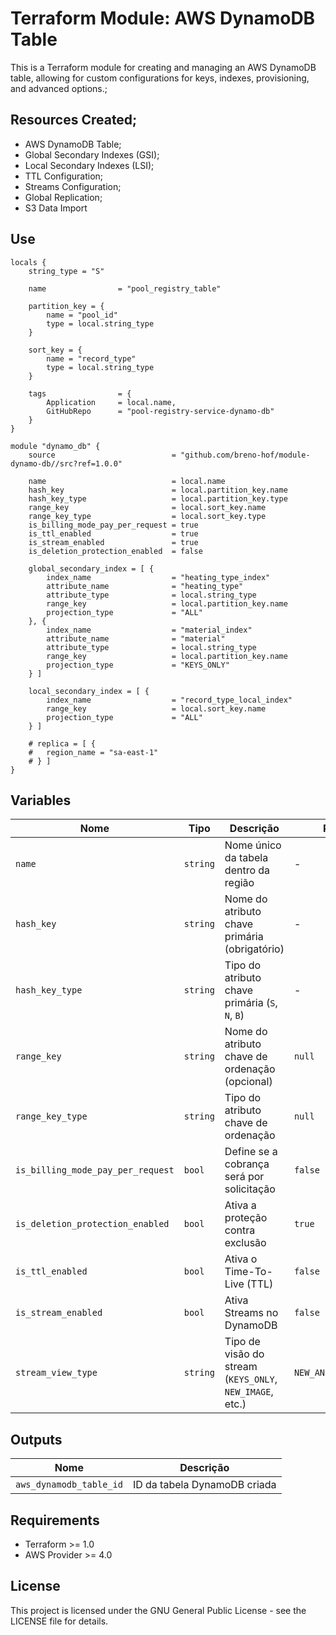 # Terraform Module: AWS DynamoDB Table

This is a Terraform module for creating and managing an AWS DynamoDB table, allowing for custom configurations for keys, indexes, provisioning, and advanced options.;

## Resources Created;

- AWS DynamoDB Table;
- Global Secondary Indexes (GSI);
- Local Secondary Indexes (LSI);
- TTL Configuration;
- Streams Configuration;
- Global Replication;
- S3 Data Import

## Use

```hcl
locals {
	string_type = "S"
	
	name				= "pool_registry_table"

	partition_key = {
		name = "pool_id"
		type = local.string_type
	}

	sort_key = {
		name = "record_type"
		type = local.string_type
	}

	tags				= {
		Application		= local.name,
		GitHubRepo		= "pool-registry-service-dynamo-db"
	}
}

module "dynamo_db" {
	source							= "github.com/breno-hof/module-dynamo-db//src?ref=1.0.0"

	name							= local.name
	hash_key						= local.partition_key.name
	hash_key_type					= local.partition_key.type
	range_key						= local.sort_key.name
	range_key_type					= local.sort_key.type
	is_billing_mode_pay_per_request = true
	is_ttl_enabled					= true
	is_stream_enabled 				= true
	is_deletion_protection_enabled	= false

	global_secondary_index = [ {
		index_name 					= "heating_type_index"
		attribute_name 				= "heating_type"
		attribute_type 				= local.string_type
		range_key 					= local.partition_key.name
		projection_type				= "ALL"
	}, {
		index_name 					= "material_index"
		attribute_name 				= "material"
		attribute_type 				= local.string_type
		range_key 					= local.partition_key.name
		projection_type				= "KEYS_ONLY"
	} ]

	local_secondary_index = [ {
		index_name 					= "record_type_local_index"
		range_key 					= local.sort_key.name
		projection_type				= "ALL"
	} ]

	# replica = [ {
	# 	region_name = "sa-east-1"
	# } ]
}
```

## Variables

| Nome                              | Tipo     | Descrição                                                | Padrão               |
| --------------------------------- | -------- | -------------------------------------------------------- | -------------------- |
| `name`                            | `string` | Nome único da tabela dentro da região                    | -                    |
| `hash_key`                        | `string` | Nome do atributo chave primária (obrigatório)            | -                    |
| `hash_key_type`                   | `string` | Tipo do atributo chave primária (`S`, `N`, `B`)          | -                    |
| `range_key`                       | `string` | Nome do atributo chave de ordenação (opcional)           | `null`               |
| `range_key_type`                  | `string` | Tipo do atributo chave de ordenação                      | `null`               |
| `is_billing_mode_pay_per_request` | `bool`   | Define se a cobrança será por solicitação                | `false`              |
| `is_deletion_protection_enabled`  | `bool`   | Ativa a proteção contra exclusão                         | `true`               |
| `is_ttl_enabled`                  | `bool`   | Ativa o Time-To-Live (TTL)                               | `false`              |
| `is_stream_enabled`               | `bool`   | Ativa Streams no DynamoDB                                | `false`              |
| `stream_view_type`                | `string` | Tipo de visão do stream (`KEYS_ONLY`, `NEW_IMAGE`, etc.) | `NEW_AND_OLD_IMAGES` |

## Outputs

| Nome                    | Descrição                    |
| ----------------------- | ---------------------------- |
| `aws_dynamodb_table_id` | ID da tabela DynamoDB criada |

## Requirements

- Terraform >= 1.0
- AWS Provider >= 4.0

## License

This project is licensed under the GNU General Public License - see the LICENSE file for details.
